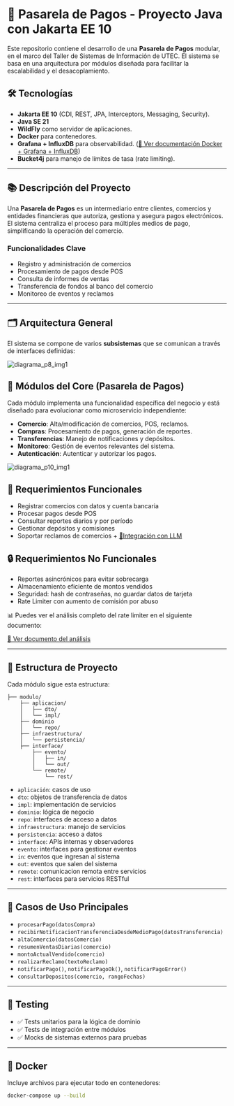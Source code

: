 # 🧾 Pasarela de Pagos - Proyecto Java con Jakarta EE 10

Este repositorio contiene el desarrollo de una **Pasarela de Pagos** modular, en el marco del Taller de Sistemas de Información de UTEC. El sistema se basa en una arquitectura por módulos diseñada para facilitar la escalabilidad y el desacoplamiento.

## 🛠️ Tecnologías

- **Jakarta EE 10** (CDI, REST, JPA, Interceptors, Messaging, Security).
- **Java SE 21**
- **WildFly** como servidor de aplicaciones.
- **Docker** para contenedores. 
- **Grafana + InfluxDB** para observabilidad. ([🔗 Ver documentación Docker + Grafana + InfluxDB](/docs/docker.md))
- **Bucket4j** para manejo de límites de tasa (rate limiting).

---

## 📚 Descripción del Proyecto

Una **Pasarela de Pagos** es un intermediario entre clientes, comercios y entidades financieras que autoriza, gestiona y asegura pagos electrónicos. El sistema centraliza el proceso para múltiples medios de pago, simplificando la operación del comercio.

### Funcionalidades Clave

- Registro y administración de comercios
- Procesamiento de pagos desde POS
- Consulta de informes de ventas
- Transferencia de fondos al banco del comercio
- Monitoreo de eventos y reclamos

---

## 🗂️ Arquitectura General

El sistema se compone de varios **subsistemas** que se comunican a través de interfaces definidas:

![diagrama_p8_img1](https://github.com/user-attachments/assets/a6f87bac-ba3f-4001-8496-d52009a1e129)

## 🔧 Módulos del Core (Pasarela de Pagos)

Cada módulo implementa una funcionalidad específica del negocio y está diseñado para evolucionar como microservicio independiente:

- **Comercio**: Alta/modificación de comercios, POS, reclamos.
- **Compras**: Procesamiento de pagos, generación de reportes.
- **Transferencias**: Manejo de notificaciones y depósitos.
- **Monitoreo**: Gestión de eventos relevantes del sistema.
- **Autenticación**: Autenticar y autorizar los pagos.

![diagrama_p10_img1](https://github.com/user-attachments/assets/e0a576ba-9150-4eaf-8106-1190964acb2a)

## 📌 Requerimientos Funcionales

- Registrar comercios con datos y cuenta bancaria
- Procesar pagos desde POS
- Consultar reportes diarios y por período
- Gestionar depósitos y comisiones
- Soportar reclamos de comercios + [🔗Integración con LLM](/docs/llm.md)

## 🔒 Requerimientos No Funcionales 

- Reportes asincrónicos para evitar sobrecarga
- Almacenamiento eficiente de montos vendidos
- Seguridad: hash de contraseñas, no guardar datos de tarjeta
- Rate Limiter con aumento de comisión por abuso

📊 Puedes ver el análisis completo del rate limiter en el siguiente documento:

[🔗 Ver documento del análisis](/docs/rate_limit.md)

---

## 🧱 Estructura de Proyecto

Cada módulo sigue esta estructura:


```plaintext
├── modulo/
    ├── aplicacion/
    │   ├── dto/
    │   └── impl/
    ├── dominio
    │   └── repo/
    ├── infraestructura/
    │   └── persistencia/
    ├── interface/
        ├── evento/
        │   ├── in/
        │   └── out/
        └── remote/
            └── rest/
```

- `aplicación`: casos de uso
- `dto`: objetos de transferencia de datos
- `impl`: implementación de servicios
- `dominio`: lógica de negocio
- `repo`: interfaces de acceso a datos
- `infraestructura`: manejo de servicios
- `persistencia`: acceso a datos
- `interface`: APIs internas y observadores
- `evento`: interfaces para gestionar eventos
- `in`: eventos que ingresan al sistema
- `out`: eventos que salen del sistema
- `remote`: comunicacion remota entre servicios
- `rest`: interfaces para servicios RESTful

---

## 🔄 Casos de Uso Principales

- `procesarPago(datosCompra)`
- `recibirNotificacionTransferenciaDesdeMedioPago(datosTransferencia)`
- `altaComercio(datosComercio)`
- `resumenVentasDiarias(comercio)`
- `montoActualVendido(comercio)`
- `realizarReclamo(textoReclamo)`
- `notificarPago()`, `notificarPagoOk()`, `notificarPagoError()`
- `consultarDepositos(comercio, rangoFechas)`

---

## 🧪 Testing

- ✅ Tests unitarios para la lógica de dominio
- ✅ Tests de integración entre módulos
- ✅ Mocks de sistemas externos para pruebas

---

## 🐳 Docker

Incluye archivos para ejecutar todo en contenedores:

```bash
docker-compose up --build


